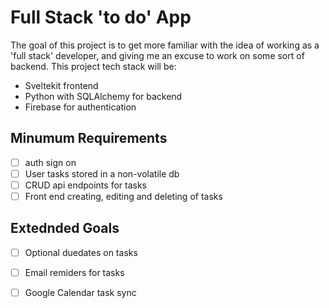 # Full Stack 'to do' App #
The goal of this project is to get more familiar with the idea of working as a 'full stack' developer, and giving me an excuse to work on some sort of backend. This project tech stack will be:
 - Sveltekit frontend
 - Python with SQLAlchemy for backend
 - Firebase for authentication

## Minumum Requirements
- [ ] auth sign on
- [ ] User tasks stored in a non-volatile db
- [ ] CRUD api endpoints for tasks
- [ ] Front end creating, editing and deleting of tasks

## Extednded Goals
- [ ] Optional duedates on tasks
- [ ] Email remiders for tasks
- [ ] Google Calendar task sync

